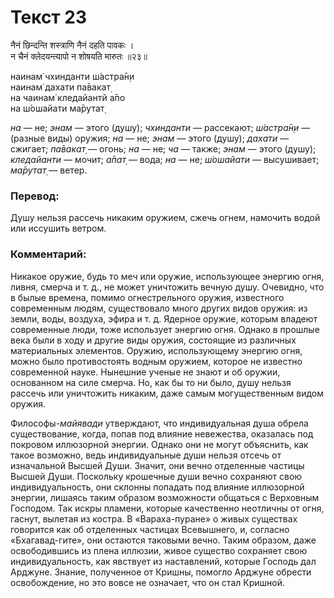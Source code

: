 # Текст 23

नैनं छिन्दन्ति शस्त्राणि नैनं दहति पावकः ।  
न चैनं क्लेदयन्त्यापो न शोषयति मारुतः ॥२३॥

наинам̇ чхинданти ш́астра̄н̣и  
наинам̇ дахати па̄вакат̣  
на чаинам̇ кледайантй а̄по  
на ш́ошайати ма̄рутат̣

_на_ — не; _энам_ — этого (душу); _чхинданти_ — рассекают; _ш́астра̄н̣и_ — (разные виды) оружия; _на_ — не; _энам_ — этого (душу); _дахати_ — сжигает; _па̄вакат̣_ — огонь; _на_ — не; _ча_ — также; _энам_ — этого (душу); _кледайанти_ — мочит; _а̄пат̣_ — вода; _на_ — не; _ш́ошайати_ — высушивает; _ма̄рутат̣_ — ветер.

### Перевод:

Душу нельзя рассечь никаким оружием, сжечь огнем, намочить водой или иссушить ветром.

### Комментарий:

Никакое оружие, будь то меч или оружие, использующее энергию огня, ливня, смерча и т. д., не может уничтожить вечную душу. Очевидно, что в былые времена, помимо огнестрельного оружия, известного современным людям, существовало много других видов оружия: из земли, воды, воздуха, эфира и т. д. Ядерное оружие, которым владеют современные люди, тоже использует энергию огня. Однако в прошлые века были в ходу и другие виды оружия, состоящие из различных материальных элементов. Оружию, использующему энергию огня, можно было противостоять водным оружием, которое не известно современной науке. Нынешние ученые не знают и об оружии, основанном на силе смерча. Но, как бы то ни было, душу нельзя рассечь или уничтожить никаким, даже самым могущественным видом оружия.

Философы-_майявади_ утверждают, что индивидуальная душа обрела существование, когда, попав под влияние невежества, оказалась под покровом иллюзорной энергии. Однако они не могут объяснить, как такое возможно, ведь индивидуальные души нельзя отсечь от изначальной Высшей Души. Значит, они вечно отделенные частицы Высшей Души. Поскольку крошечные души вечно сохраняют свою индивидуальность, они склонны попадать под влияние иллюзорной энергии, лишаясь таким образом возможности общаться с Верховным Господом. Так искры пламени, которые качественно неотличны от огня, гаснут, вылетая из костра. В «Вараха-пуране» о живых существах говорится как об отделенных частицах Всевышнего, и, согласно «Бхагавад-гите», они остаются таковыми вечно. Таким образом, даже освободившись из плена иллюзии, живое существо сохраняет свою индивидуальность, как явствует из наставлений, которые Господь дал Арджуне. Знание, полученное от Кришны, помогло Арджуне обрести освобождение, но это вовсе не означает, что он стал Кришной.
